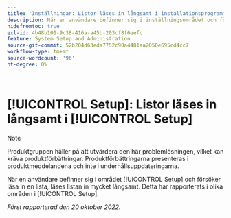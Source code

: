 ```yaml
---
title: 'Inställningar: Listor läses in långsamt i installationsprogrammet'
description: När en användare befinner sig i inställningsområdet och försöker läsa in en lista, läses listan in mycket långsamt. Detta har rapporterats i olika områden under hela installationen.
hidefromtoc: true
exl-id: 4b48b101-9c38-416a-a45b-203cf8f6eefc
feature: System Setup and Administration
source-git-commit: 52b204d63eda7752c90a4481aa2050e695cd4cc7
workflow-type: tm+mt
source-wordcount: '96'
ht-degree: 0%

---
```


# [!UICONTROL Setup]: Listor läses in långsamt i [!UICONTROL Setup]

<!--Converted to story-->

>[!NOTE]
>
>Produktgruppen håller på att utvärdera den här problemlösningen, vilket kan kräva produktförbättringar. Produktförbättringarna presenteras i produktmeddelandena och inte i underhållsuppdateringarna.

När en användare befinner sig i området [!UICONTROL Setup] och försöker läsa in en lista, läses listan in mycket långsamt. Detta har rapporterats i olika områden i [!UICONTROL Setup].

_Först rapporterad den 20 oktober 2022._
